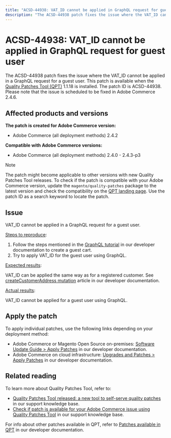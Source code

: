 ```yaml
---
title: "ACSD-44938: VAT_ID cannot be applied in GraphQL request for guest user"
description: "The ACSD-44938 patch fixes the issue where the VAT_ID cannot be applied in a GraphQL request for a guest user. This patch is available when the [Quality Patches Tool (QPT)](https://experienceleague.adobe.com/docs/commerce-knowledge-base/kb/announcements/commerce-announcements/magento-quality-patches-released-new-tool-to-self-serve-quality-patches.html) 1.1.18 is installed. The patch ID is ACSD-44938. Please note that the issue is scheduled to be fixed in Adobe Commerce 2.4.6."
---
```


# ACSD-44938: VAT_ID cannot be applied in GraphQL request for guest user

The ACSD-44938 patch fixes the issue where the VAT_ID cannot be applied in a GraphQL request for a guest user. This patch is available when the [Quality Patches Tool (QPT)](https://experienceleague.adobe.com/docs/commerce-knowledge-base/kb/announcements/commerce-announcements/magento-quality-patches-released-new-tool-to-self-serve-quality-patches.html) 1.1.18 is installed. The patch ID is ACSD-44938. Please note that the issue is scheduled to be fixed in Adobe Commerce 2.4.6.

## Affected products and versions

**The patch is created for Adobe Commerce version:**

* Adobe Commerce (all deployment methods) 2.4.2

**Compatible with Adobe Commerce versions:**

* Adobe Commerce (all deployment methods) 2.4.0 - 2.4.3-p3

>[!NOTE]
>
>The patch might become applicable to other versions with new Quality Patches Tool releases. To check if the patch is compatible with your Adobe Commerce version, update the `magento/quality-patches` package to the latest version and check the compatibility on the [QPT landing page](https://devdocs.magento.com/quality-patches/tool.html#patch-grid). Use the patch ID as a search keyword to locate the patch.

## Issue

VAT_ID cannot be applied in a GraphQL request for a guest user.

<u>Steps to reproduce</u>:

1. Follow the steps mentioned in the [GraphQL tutorial](https://devdocs.magento.com/guides/v2.4/graphql/tutorials/checkout/checkout-shopping-cart.html) in our developer documentation to create a guest cart.
1. Try to apply VAT_ID for the guest user using GraphQL.

<u>Expected results</u>:

VAT_ID can be applied the same way as for a registered customer. See [createCustomerAddress mutation](https://devdocs.magento.com/guides/v2.4/graphql/mutations/create-customer-address.html) article in our developer documentation.

<u>Actual results</u>:

VAT_ID cannot be applied for a guest user using GraphQL.

## Apply the patch

To apply individual patches, use the following links depending on your deployment method:

* Adobe Commerce or Magento Open Source on-premises: [Software Update Guide > Apply Patches](https://devdocs.magento.com/guides/v2.4/comp-mgr/patching/mqp.html) in our developer documentation.
* Adobe Commerce on cloud infrastructure: [Upgrades and Patches > Apply Patches](https://devdocs.magento.com/cloud/project/project-patch.html) in our developer documentation.

## Related reading

To learn more about Quality Patches Tool, refer to:

* [Quality Patches Tool released: a new tool to self-serve quality patches](https://experienceleague.adobe.com/docs/commerce-knowledge-base/kb/announcements/commerce-announcements/magento-quality-patches-released-new-tool-to-self-serve-quality-patches.html) in our support knowledge base.
* [Check if patch is available for your Adobe Commerce issue using Quality Patches Tool](https://support.magento.com/hc/en-us/articles/360047125252) in our support knowledge base.

For info about other patches available in QPT, refer to [Patches available in QPT](https://devdocs.magento.com/quality-patches/tool.html#patch-grid) in our developer documentation.